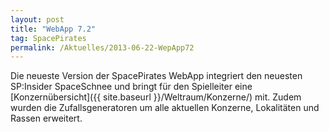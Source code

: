 ```yaml
---
layout: post
title: "WebApp 7.2"
tag: SpacePirates
permalink: /Aktuelles/2013-06-22-WepApp72
---
```


Die neueste Version der SpacePirates WebApp integriert den neuesten SP:Insider SpaceSchnee und bringt für den Spielleiter eine [Konzernübersicht]({{ site.baseurl }}/Weltraum/Konzerne/) mit. Zudem wurden die Zufallsgeneratoren um alle aktuellen Konzerne, Lokalitäten und Rassen erweitert.


